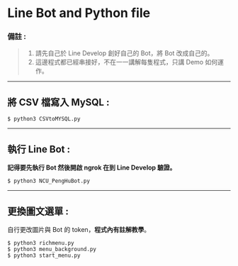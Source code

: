 # Line Bot and Python file  
### 備註 :
> 1. 請先自己於 Line Develop 創好自己的 Bot，將 Bot 改成自己的。
> 2. 這邊程式都已經串接好，不在一一講解每隻程式，只講 Demo 如何運作。  
***
## 將 CSV 檔寫入 MySQL :
```shell
$ python3 CSVtoMYSQL.py
```
***
## 執行 Line Bot :
**記得要先執行 Bot 然後開啟 ngrok 在到 Line Develop 驗證。**
```shell
$ python3 NCU_PengHuBot.py
```
***
## 更換圖文選單 :
自行更改圖片與 Bot 的 token，**程式內有註解教學**。
```shell
$ python3 richmenu.py
$ python3 menu_background.py
$ python3 start_menu.py 
```
